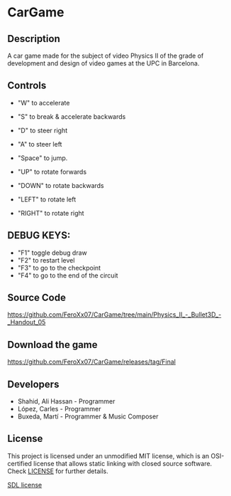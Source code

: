# CarGame
## Description

A car game made for the subject of video Physics II of the grade of development and design of video games at the UPC in Barcelona.

## Controls

 - "W" to accelerate
 - "S" to break & accelerate backwards
 - "D" to steer right
 - "A" to steer left

 - "Space" to jump.
 
 - "UP" to rotate forwards
 - "DOWN" to rotate backwards
 - "LEFT" to rotate left
 - "RIGHT" to rotate right
 
## DEBUG KEYS:
 - "F1" toggle debug draw
 - "F2" to restart level
 - "F3" to go to the checkpoint
 - "F4" to go to the end of the circuit

## Source Code
https://github.com/FeroXx07/CarGame/tree/main/Physics_II_-_Bullet3D_-_Handout_05

## Download the game
https://github.com/FeroXx07/CarGame/releases/tag/Final

## Developers

 - Shahid, Ali Hassan - Programmer
 - López, Carles - Programmer
 - Buxeda, Martí - Programmer & Music Composer

## License

This project is licensed under an unmodified MIT license, which is an OSI-certified license that allows static linking with closed source software. Check [LICENSE](LICENSE) for further details.

[SDL license](https://github.com/FeroXx07/Pinball/blob/main/Pinball/SDL/COPYING.txt)
